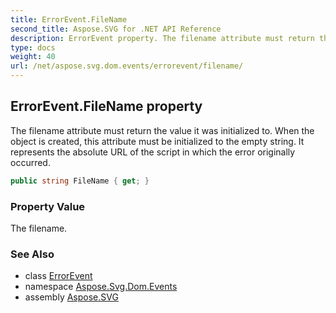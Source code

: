 ```yaml
---
title: ErrorEvent.FileName
second_title: Aspose.SVG for .NET API Reference
description: ErrorEvent property. The filename attribute must return the value it was initialized to. When the object is created this attribute must be initialized to the empty string. It represents the absolute URL of the script in which the error originally occurred
type: docs
weight: 40
url: /net/aspose.svg.dom.events/errorevent/filename/
---
```

## ErrorEvent.FileName property

The filename attribute must return the value it was initialized to. When the object is created, this attribute must be initialized to the empty string. It represents the absolute URL of the script in which the error originally occurred.

```csharp
public string FileName { get; }
```

### Property Value

The filename.

### See Also

* class [ErrorEvent](../)
* namespace [Aspose.Svg.Dom.Events](../../../aspose.svg.dom.events/)
* assembly [Aspose.SVG](../../../)
